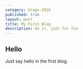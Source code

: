 ```yaml
---
category: blogs-2016
published: true
layout: post
title: My First Blog
description: do it, just for fun
---
```


## Hello

Just say hello in the first blog. 